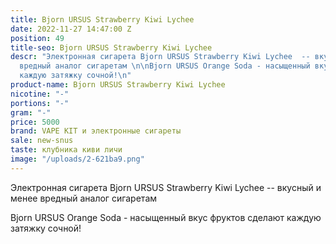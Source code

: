 ```yaml
---
title: Bjorn URSUS Strawberry Kiwi Lychee
date: 2022-11-27 14:47:00 Z
position: 49
title-seo: Bjorn URSUS Strawberry Kiwi Lychee
descr: "Электронная сигарета Bjorn URSUS Strawberry Kiwi Lychee  -- вкусный и менее
  вредный аналог сигаретам \n\nBjorn URSUS Orange Soda - насыщенный вкус фруктов сделают
  каждую затяжку сочной!\n"
product-name: Bjorn URSUS Strawberry Kiwi Lychee
nicotine: "-"
portions: "-"
gram: "-"
price: 5000
brand: VAPE KIT и электронные сигареты
sale: new-snus
taste: клубника киви личи
image: "/uploads/2-621ba9.png"
---
```


Электронная сигарета Bjorn URSUS Strawberry Kiwi Lychee  -- вкусный и менее вредный аналог сигаретам 

Bjorn URSUS Orange Soda - насыщенный вкус фруктов сделают каждую затяжку сочной!
